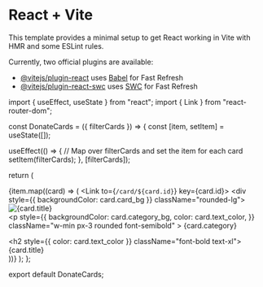 # React + Vite

This template provides a minimal setup to get React working in Vite with HMR and some ESLint rules.

Currently, two official plugins are available:

- [@vitejs/plugin-react](https://github.com/vitejs/vite-plugin-react/blob/main/packages/plugin-react/README.md) uses [Babel](https://babeljs.io/) for Fast Refresh
- [@vitejs/plugin-react-swc](https://github.com/vitejs/vite-plugin-react-swc) uses [SWC](https://swc.rs/) for Fast Refresh


import { useEffect, useState } from "react";
import { Link } from "react-router-dom";

const DonateCards = ({ filterCards }) => {
  const [item, setItem] = useState([]);

  useEffect(() => {
    // Map over filterCards and set the item for each card
    setItem(filterCards);
  }, [filterCards]);

  return (
    <div className="cursor-pointer">
      {item.map((card) => (
        <Link to={`/card/${card.id}`} key={card.id}>
          <div style={{ backgroundColor: card.card_bg }} className="rounded-lg">
            <img className="w-full" src={card.image} alt={card.title} />
            <div className="p-4">
              <p
                style={{
                  backgroundColor: card.category_bg,
                  color: card.text_color,
                }}
                className="w-min px-3 rounded font-semibold"
              >
                {card.category}
              </p>
              <h2 style={{ color: card.text_color }} className="font-bold text-xl">
                {card.title}
              </h2>
            </div>
          </div>
        </Link>
      ))}
    </div>
  );
};

export default DonateCards;




<DonateCards filterCards={filterCards} />









